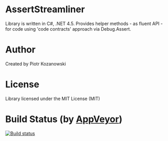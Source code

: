 AssertStreamliner
=================

Library is written in C#, .NET 4.5. Provides helper methods - as fluent API - for code using 'code contracts' approach via Debug.Assert.


Author
======

Created by Piotr Kozanowski


License
=======

Library licensed under the MIT License (MIT)


Build Status (by [AppVeyor](https://ci.appveyor.com/))
===========================
[![Build status](https://ci.appveyor.com/api/projects/status/gh3cbumwhcopoo2f/branch/master)](https://ci.appveyor.com/project/kozan/assertstreamliner/branch/master)
